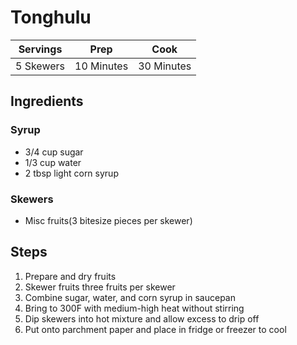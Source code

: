# Tonghulu

|Servings|Prep|Cook|
|--|--|--|
|5 Skewers|10 Minutes|30 Minutes|

## Ingredients

### Syrup

* 3/4 cup sugar
* 1/3 cup water
* 2 tbsp light corn syrup

### Skewers

* Misc fruits(3 bitesize pieces per skewer)

## Steps

1) Prepare and dry fruits
2) Skewer fruits three fruits per skewer
3) Combine sugar, water, and corn syrup in saucepan
4) Bring to 300F with medium-high heat without stirring
5) Dip skewers into hot mixture and allow excess to drip off
6) Put onto parchment paper and place in fridge or freezer to cool
